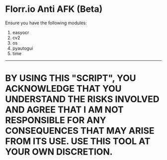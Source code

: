 # Florr.io Anti AFK (Beta)

Ensure you have the following modules:
1) easyocr
2) cv2
3) os
4) pyautogui
5) time

---

# BY USING THIS "SCRIPT", YOU ACKNOWLEDGE THAT YOU UNDERSTAND THE RISKS INVOLVED AND AGREE THAT I AM NOT RESPONSIBLE FOR ANY CONSEQUENCES THAT MAY ARISE FROM ITS USE. USE THIS TOOL AT YOUR OWN DISCRETION.
